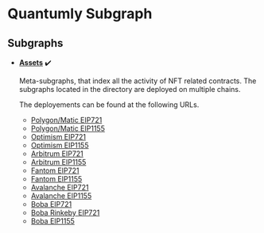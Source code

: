 # Quantumly Subgraph

## Subgraphs

- **[Assets](subgraphs/assets)** :heavy_check_mark:

  Meta-subgraphs, that index all the activity of NFT related contracts. The subgraphs located in the directory are deployed on multiple chains.

  The deployements can be found at the following URLs.
   - [Polygon/Matic EIP721](https://thegraph.com/hosted-service/subgraph/quantumlyy/eip721-subgraph-matic)
   - [Polygon/Matic EIP1155](https://thegraph.com/hosted-service/subgraph/quantumlyy/eip1155-subgraph-matic)
   - [Optimism EIP721](https://thegraph.com/hosted-service/subgraph/quantumlyy/eip721-subgraph-optimism)
   - [Optimism EIP1155](https://thegraph.com/hosted-service/subgraph/quantumlyy/eip1155-subgraph-optimism)
   - [Arbitrum EIP721](https://thegraph.com/hosted-service/subgraph/quantumlyy/eip721-subgraph-arbitrum)
   - [Arbitrum EIP1155](https://thegraph.com/hosted-service/subgraph/quantumlyy/eip1155-subgraph-arbitrum)
   - [Fantom EIP721](https://thegraph.com/hosted-service/subgraph/quantumlyy/eip721-subgraph-fantom)
   - [Fantom EIP1155](https://thegraph.com/hosted-service/subgraph/quantumlyy/eip1155-subgraph-fantom)
   - [Avalanche EIP721](https://thegraph.com/hosted-service/subgraph/quantumlyy/eip721-subgraph-avalanche)
   - [Avalanche EIP1155](https://thegraph.com/hosted-service/subgraph/quantumlyy/eip1155-subgraph-avalanche)
   - [Boba EIP721](https://graph.mainnet.boba.network:8000/subgraphs/name/shibui/eip721-subgraph-boba)
   - [Boba Rinkeby EIP721](https://graph.rinkeby.boba.network:8000/subgraphs/name/shibui/eip721-subgraph-boba)
   - [Boba EIP1155](https://graph.mainnet.boba.network:8000/subgraphs/name/quantumlyy/eip1155-subgraph-boba)
